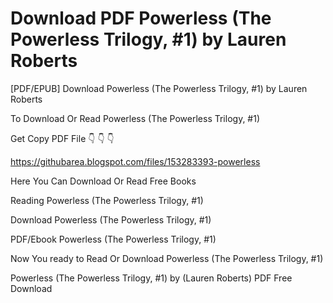 # Download PDF Powerless (The Powerless Trilogy, #1) by Lauren  Roberts
[PDF/EPUB] Download Powerless (The Powerless Trilogy, #1) by Lauren  Roberts

To Download Or Read Powerless (The Powerless Trilogy, #1)

Get Copy PDF File 👇 👇 👇

https://githubarea.blogspot.com/files/153283393-powerless

Here You Can Download Or Read Free Books

Reading Powerless (The Powerless Trilogy, #1)

Download Powerless (The Powerless Trilogy, #1)

PDF/Ebook Powerless (The Powerless Trilogy, #1)

Now You ready to Read Or Download Powerless (The Powerless Trilogy, #1)

Powerless (The Powerless Trilogy, #1) by (Lauren  Roberts) PDF Free Download
